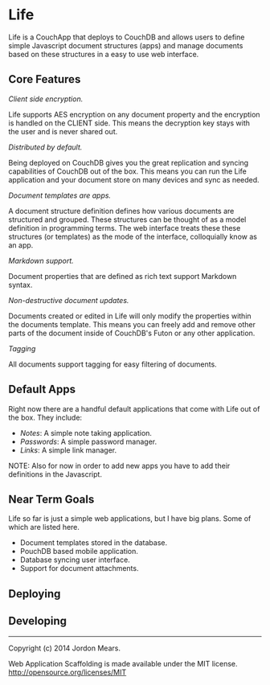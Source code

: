 Life
====

Life is a CouchApp that deploys to CouchDB and allows users to define simple
Javascript document structures (apps) and manage documents based on these
structures in a easy to use web interface.

Core Features
-------------

*Client side encryption.*

Life supports AES encryption on any document property and the encryption is
handled on the CLIENT side. This means the decryption key stays with the user
and is never shared out.

*Distributed by default.*

Being deployed on CouchDB gives you the great replication and syncing
capabilities of CouchDB out of the box. This means you can run the Life
application and your document store on many devices and sync as needed.

*Document templates are apps.*

A document structure definition defines how various documents are structured
and grouped. These structures can be thought of as a model definition in
programming terms. The web interface treats these these structures (or
templates) as the mode of the interface, colloquially know as an app.

*Markdown support.*

Document properties that are defined as rich text support Markdown syntax.

*Non-destructive document updates.*

Documents created or edited in Life will only modify the properties within the
documents template. This means you can freely add and remove other parts of the
document inside of CouchDB's Futon or any other application.

*Tagging*

All documents support tagging for easy filtering of documents.

Default Apps
------------

Right now there are a handful default applications that come with Life out of
the box. They include:

  - *Notes*: A simple note taking application.
  - *Passwords*: A simple password manager.
  - *Links*: A simple link manager.

NOTE: Also for now in order to add new apps you have to add their definitions
in the Javascript.

Near Term Goals
---------------

Life so far is just a simple web applications, but I have big plans. Some of
which are listed here.

  - Document templates stored in the database.
  - PouchDB based mobile application.
  - Database syncing user interface.
  - Support for document attachments.

Deploying
---------

Developing
----------

--------------------------------------------------------------------------------

Copyright (c) 2014 Jordon Mears.

Web Application Scaffolding is made available under the MIT license.
<http://opensource.org/licenses/MIT>

